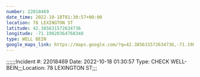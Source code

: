 ```yaml
---
number: 22018469
date_time: 2022-10-18T01:30:57+00:00
location: 78 LEXINGTON ST
latitude: 42.385631572634736
longitude: -71.19020364768348
type: WELL BEIN
google_maps_link: https://maps.google.com/?q=42.385631572634736,-71.19020364768348
---
```


;;;;;;Incident #: 22018469   Date: 2022-10-18 01:30:57   Type: CHECK WELL-BEIN;;;Location: 78 LEXINGTON ST;;;
